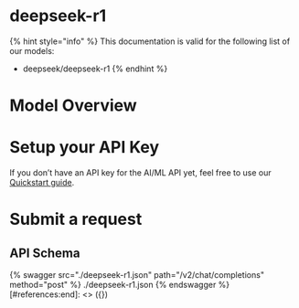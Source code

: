 [#references:start]: <> ({ "template": "openapi" })
# deepseek-r1

{% hint style="info" %}
This documentation is valid for the following list of our models:
* deepseek/deepseek-r1
{% endhint %}

# Model Overview


# Setup your API Key
If you don’t have an API key for the AI/ML API yet, feel free to use our [Quickstart guide](https://docs.aimlapi.com/quickstart/setting-up).

# Submit a request
## API Schema
{% swagger src="./deepseek-r1.json" path="/v2/chat/completions" method="post" %}
./deepseek-r1.json
{% endswagger %}
[#references:end]: <> ({})